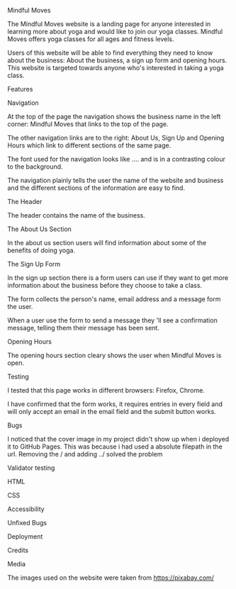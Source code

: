 Mindful Moves

The Mindful Moves website is a landing page for anyone interested in learning more about yoga and would like to join our yoga classes. Mindful Moves offers yoga classes for all ages and fitness levels. 

Users of this website will be able to find everything they need to know about the business: About the business, a sign up form and opening hours. This website is targeted towards anyone who's interested in taking a yoga class.

Features

Navigation

At the top of the page the navigation shows the business name in the left corner: Mindful Moves that links to the top of the page. 

The other navigation links are to the right: About Us, Sign Up and Opening Hours which link to different sections of the same page.

The font used for the navigation looks like .... and is in a contrasting colour to the background.

The navigation plainly tells the user the name of the website and business and the different sections of the information are easy to find.

The Header 

The header contains the name of the business.


The About Us Section

In the about us section users will find information about some of the benefits of
doing yoga. 

The Sign Up Form

In the sign up section there is a form users can use if they want to get more 
information about the business before they choose to take a class.

The form collects the person's name, email address and a message form the user.

When a user use the form to send a message they 'll see a confirmation message, telling them their message has been sent. 

Opening Hours

The opening hours section cleary shows the user when Mindful Moves is open.

Testing 

I tested that this page works in different browsers: Firefox, Chrome. 

I have confirmed that the form works, it requires entries in every field and will only accept an email in the email field and the submit button works. 

Bugs 

I noticed that the cover image in my project didn't show up when i deployed it to GitHub Pages.  This was because i had used a absolute filepath in the url. 
Removing the / and adding ../ solved the problem

Validator testing 

HTML 

CSS

Accessibility

Unfixed Bugs

Deployment

Credits 

Media 

The images used on the website were taken from https://pixabay.com/